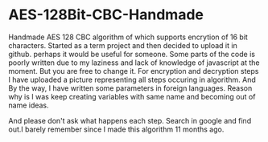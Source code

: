 # AES-128Bit-CBC-Handmade
Handmade AES 128 CBC algorithm of which supports encrytion of 16 bit characters. Started as a term project and then decided to upload it in github. perhaps it would be useful for someone.
Some parts of the code is poorly written due to my laziness and lack of knowledge of javascript at the moment. But you are free to change it. For encryption and decryption steps I have uploaded a picture representing all steps occuring in algorithm. And By the way, I have written some parameters in foreign languages. Reason why is I was keep creating variables with same name and becoming out of name ideas.



And please don't ask what happens each step. Search in google and find out.I barely remember since I made this algorithm 11 months ago.
